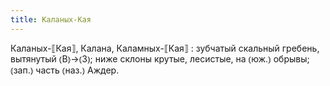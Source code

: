 ```yaml
---
title: Каланых-Кая
---
```


Каланых-⟦Кая⟧, Калана, Каламных-⟦Кая⟧
: зубчатый скальный гребень, вытянутый ⦅В⦆→⦅З⦆; ниже склоны крутые, лесистые, на ⦅юж.⦆ обрывы; ⦅зап.⦆ часть ⦅наз.⦆ Аждер. 
